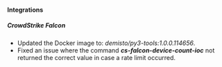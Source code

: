 
#### Integrations

##### CrowdStrike Falcon

- Updated the Docker image to: *demisto/py3-tools:1.0.0.114656*.
- Fixed an issue where the command ***cs-falcon-device-count-ioc*** not returned the correct value in case a rate limit occurred.
